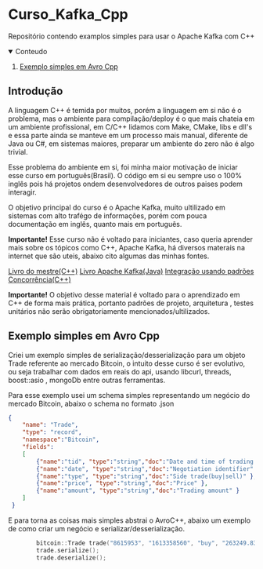 # Curso_Kafka_Cpp
Repositório contendo examplos simples para usar o Apache Kafka com C++

<!-- CONTEUDO -->
<details open="open">
  <summary>Conteudo</summary>
  <ol>
    <li>
      <a href="#avro-cpp">Exemplo simples em Avro Cpp</a> 
    </li>    
  </ol>
</details>

<!-- INTRO -->
## Introdução
A linguagem C++ é temida por muitos, porém a linguagem em si não é o problema, mas o ambiente para compilação/deploy é o que mais chateia em um ambiente profissional, em C/C++ lidamos com Make, CMake, libs e dll's e essa parte ainda se manteve em um processo mais manual, diferente de Java ou C#, em sistemas maiores, preparar um ambiente do zero não é algo trivial.

Esse problema do ambiente em si, foi minha maior motivação de iniciar esse curso em português(Brasil). O código em si eu sempre uso o 100% inglês pois há projetos ondem desenvolvedores de outros paises podem interagir.

O objetivo principal do curso é o Apache Kafka, muito ultilizado em sistemas com alto trafégo de informações, porém com pouca documentação em inglês, quanto mais em português.

**Importante!** Esse curso não é voltado para iniciantes, caso queria aprender mais sobre os tópicos como C++, Apache Kafka, há diversos materais na internet que são uteis, abaixo cito algumas das minhas fontes.

[Livro do mestre(C++)](https://www.amazon.com.br/C-Programming-Language-Bjarne-Stroustrup/dp/0321563840)
[Livro Apache Kafka(Java)](https://www.confluent.io/resources/kafka-the-definitive-guide/)
[Integração usando padrões](https://www.amazon.com.br/gp/product/0321200683?pf_rd_r=5EXGARCAFTPM52TSJR5E&pf_rd_p=72a7651a-a7d8-4551-b248-c61480b6ce6e&pd_rd_r=ff720a8b-821d-4a4a-8cbb-893912f407da&pd_rd_w=W2FIe&pd_rd_wg=lBDya&ref_=pd_gw_unk)
[Concorrência(C++)](https://www.amazon.com/C-Concurrency-Action-Anthony-Williams/dp/1617294691)

**Importante!** O objetivo desse material é voltado para o aprendizado em C++ de forma mais prática, portanto padrões de projeto, arquitetura , testes unitários não serão obrigatoriamente mencionados/ultilizados.
<!-- AVRO CPP -->
## Exemplo simples em Avro Cpp

Criei um exemplo simples de serialização/desserialização para um objeto Trade referente ao mercado Bitcoin, o intuito desse curso é ser evolutivo, ou seja trabalhar com dados em reais do api, usando libcurl, threads, boost::asio , mongoDb entre outras ferramentas.

Para esse exemplo usei um schema simples representando um negócio do mercado Bitcoin, abaixo o schema no formato .json
```json
{
    "name": "Trade",
    "type": "record",
    "namespace":"Bitcoin",
    "fields":
    [
        {"name":"tid", "type":"string","doc":"Date and time of trading in the Unix Era" },
        {"name":"date", "type":"string","doc":"Negotiation identifier" },
        {"name":"type", "type":"string","doc":"Side trade(buy|sell)" },
        {"name":"price", "type":"string","doc":"Price" },
        {"name":"amount", "type":"string","doc":"Trading amount" }
    ]
 } 
```
E para torna as coisas mais simples abstrai o AvroC++, abaixo um exemplo de como criar um negócio e serializar/desserialização.
```cpp
        bitcoin::Trade trade("8615953", "1613358560", "buy", "263249.83999", "0.03000899");
        trade.serialize();
        trade.deserialize();
```

 
